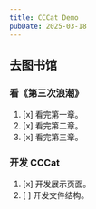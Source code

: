```yaml
---
title: CCCat Demo
pubDate: 2025-03-18
---
```


## 去图书馆

### 看《第三次浪潮》

1. [x] 看完第一章。
2. [x] 看完第二章。
3. [x] 看完第三章。

### 开发 CCCat

1. [x] 开发展示页面。
2. [ ] 开发文件结构。
